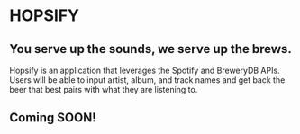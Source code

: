 # HOPSIFY

## You serve up the sounds, we serve up the brews.

Hopsify is an application that leverages the Spotify and BreweryDB APIs.
Users will be able to input artist, album, and track names and get back the beer that best pairs with what they are listening to.

## Coming SOON!
